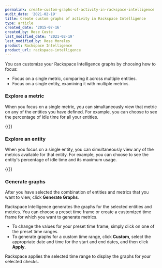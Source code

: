 ```yaml
---
permalink: create-custom-graphs-of-activity-in-rackspace-intelligence
audit_date: '2021-02-19'
title: Create custom graphs of activity in Rackspace Intelligence
type: article
created_date: '2015-07-16'
created_by: Rose Coste
last_modified_date: '2021-02-19'
last_modified_by: Rose Morales
product: Rackspace Intelligence
product_url: rackspace-intelligence
---
```


You can customize your Rackspace Intelligence graphs by choosing how to focus:

- Focus on a single metric, comparing it across multiple entities.
- Focus on a single entity, examining it with multiple metrics.

### Explore a metric

When you focus on a single metric, you can simultaneously view that metric on
any of the entities you have defined. For example, you can choose to see the
percentage of idle time for all your entities.

{{<image src="4743.1a.png" alt="" title="">}}

### Explore an entity

When you focus on a single entity, you can simultaneously view any of the
metrics available for that entity. For example, you can choose to see the
entity's percentage of idle time and its maximum usage.

{{<image src="4743.2a.png" alt="" title="">}}

### Generate graphs

After you have selected the combination of entities and metrics that you want to
view, click **Generate Graphs**.

Rackspace Intelligence generates the graphs for the selected entities and
metrics. You can choose a preset time frame or create a customized time frame
for which you want to generate metrics.

- To change the values for your preset time frame, simply click on one of the
    preset time ranges.
- To generate graphs for a custom time range, click **Custom**, select the
    appropriate date and time for the start and end dates, and then click
    **Apply**.

Rackspace applies the selected time range to display the graphs for your
selected checks.

